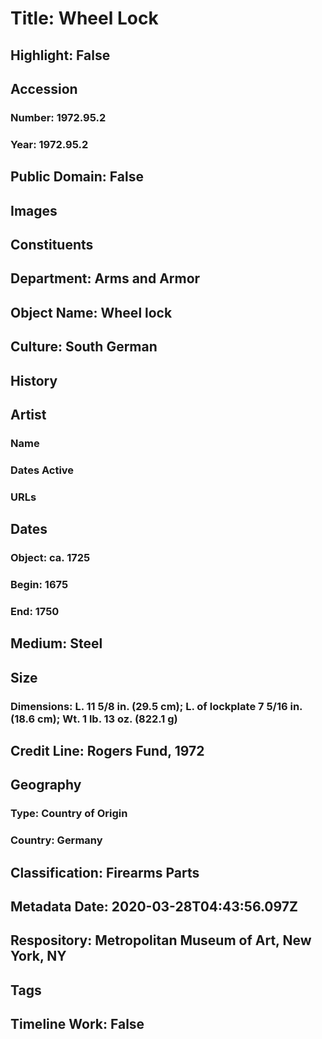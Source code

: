 # Title: Wheel Lock
## Highlight: False
## Accession
### Number: 1972.95.2
### Year: 1972.95.2
## Public Domain: False
## Images
## Constituents
## Department: Arms and Armor
## Object Name: Wheel lock
## Culture: South German
## History
## Artist
### Name
### Dates Active
### URLs
## Dates
### Object: ca. 1725
### Begin: 1675
### End: 1750
## Medium: Steel
## Size
### Dimensions: L. 11 5/8 in. (29.5 cm); L. of lockplate 7 5/16 in. (18.6 cm); Wt. 1 lb. 13 oz. (822.1 g)
## Credit Line: Rogers Fund, 1972
## Geography
### Type: Country of Origin
### Country: Germany
## Classification: Firearms Parts
## Metadata Date: 2020-03-28T04:43:56.097Z
## Respository: Metropolitan Museum of Art, New York, NY
## Tags
## Timeline Work: False